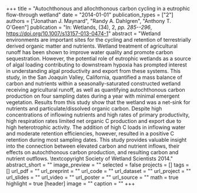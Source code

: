 +++
title = "Autochthonous and allochthonous carbon cycling in a eutrophic flow-through wetland"
date = "2014-01-01"
publication_types = ["2"]
authors = ["Jonathan J. Maynard", "Randy A. Dahlgren", "Anthony T. O'Geen"]
publication = "In: Wetlands, (34), 2, _pp. 285--296_, https://doi.org/10.1007/s13157-013-0474-1"
abstract = "Wetland environments are important sites for the cycling and retention of terrestrially derived organic matter and nutrients. Wetland treatment of agricultural runoff has been shown to improve water quality and promote carbon sequestration. However, the potential role of eutrophic wetlands as a source of algal loading contributing to downstream hypoxia has prompted interest in understanding algal productivity and export from these systems. This study, in the San Joaquin Valley, California, quantified a mass balance of carbon and nutrients within a seasonally-saturated constructed wetland receiving agricultural runoff, as well as quantifying autochthonous carbon production on four sampling dates during a year with minimal emergent vegetation. Results from this study show that the wetland was a net-sink for nutrients and particulate/dissolved organic carbon. Despite high concentrations of inflowing nutrients and high rates of primary productivity, high respiration rates limited net organic C production and export due to high heterotrophic activity. The addition of high C loads in inflowing water and moderate retention efficiencies, however, resulted in a positive C retention during most sampling dates. This study provides valuable insight into the connection between elevated carbon and nutrient inflows, their effects on autochthonous carbon production, and resulting carbon and nutrient outflows. \\textcopyright Society of Wetland Scientists 2014."
abstract_short = ""
image_preview = ""
selected = false
projects = []
tags = []
url_pdf = ""
url_preprint = ""
url_code = ""
url_dataset = ""
url_project = ""
url_slides = ""
url_video = ""
url_poster = ""
url_source = ""
math = true
highlight = true
[header]
image = ""
caption = ""
+++
